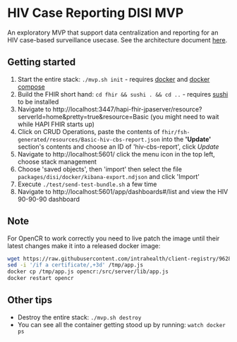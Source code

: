 # HIV Case Reporting DISI MVP

An exploratory MVP that support data centralization and reporting for an HIV case-based surveillance usecase. See the architecture document [here](https://docs.google.com/document/d/1-gPPDLbwFLlSI7VsYKCKlMIFLDqEkpD9x85h1OnmZew/edit#heading=h.nfb6t6sppokf).
## Getting started

1. Start the entire stack: `./mvp.sh init` - requires [docker](https://docs.docker.com/get-docker/) and [docker compose](https://docs.docker.com/compose/install/)
2. Build the FHIR short hand: `cd fhir && sushi . && cd ..` - requires [sushi](https://fshschool.org/docs/sushi/installation/) to be installed
3. Navigate to http://localhost:3447/hapi-fhir-jpaserver/resource?serverId=home&pretty=true&resource=Basic (you might need to wait while HAPI FHIR starts up)
4. Click on CRUD Operations, paste the contents of `fhir/fsh-generated/resources/Basic-hiv-cbs-report.json` into the **'Update'** section's contents and choose an ID of 'hiv-cbs-report', click _Update_
5. Navigate to http://localhost:5601/ click the menu icon in the top left, choose stack management
6. Choose 'saved objects', then 'import' then select the file `packages/disi/docker/kibana-export.ndjson` and click 'Import'
7. Execute `./test/send-test-bundle.sh` a few time
8. Navigate to http://localhost:5601/app/dashboards#/list and view the HIV 90-90-90 dashboard

## Note
For OpenCR to work correctly you need to live patch the image until their latest changes make it into a released docker image:

```sh
wget https://raw.githubusercontent.com/intrahealth/client-registry/9628aa9e279b1243af6facf57f1bc71609ab5b21/server/lib/app.js -O /tmp/app.js
sed -i '/if a certificate/,+3d' /tmp/app.js
docker cp /tmp/app.js opencr:/src/server/lib/app.js
docker restart opencr
```

## Other tips
* Destroy the entire stack: `./mvp.sh destroy`
* You can see all the container getting stood up by running: `watch docker ps`
